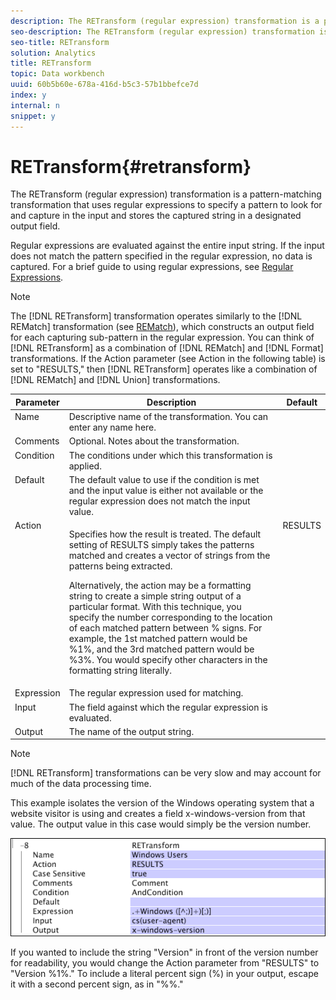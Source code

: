 ```yaml
---
description: The RETransform (regular expression) transformation is a pattern-matching transformation that uses regular expressions to specify a pattern to look for and capture in the input and stores the captured string in a designated output field.
seo-description: The RETransform (regular expression) transformation is a pattern-matching transformation that uses regular expressions to specify a pattern to look for and capture in the input and stores the captured string in a designated output field.
seo-title: RETransform
solution: Analytics
title: RETransform
topic: Data workbench
uuid: 60b5b60e-678a-416d-b5c3-57b1bbefce7d
index: y
internal: n
snippet: y
---
```


# RETransform{#retransform}

The RETransform (regular expression) transformation is a pattern-matching transformation that uses regular expressions to specify a pattern to look for and capture in the input and stores the captured string in a designated output field.

Regular expressions are evaluated against the entire input string. If the input does not match the pattern specified in the regular expression, no data is captured. For a brief guide to using regular expressions, see [Regular Expressions](../../../../../home/c-dataset-const-proc/c-reg-exp.md#concept-070077baa419475094ef0469e92c5b9c).

>[!NOTE]
>
>The [!DNL RETransform] transformation operates similarly to the [!DNL REMatch] transformation (see [REMatch](../../../../../home/c-dataset-const-proc/c-data-trans/c-transf-types/c-standard-transf/c-rematch.md#concept-7f0b1caad1df46aabef4448f88261a8e)), which constructs an output field for each capturing sub-pattern in the regular expression. You can think of [!DNL RETransform] as a combination of [!DNL REMatch] and [!DNL Format] transformations. If the Action parameter (see Action in the following table) is set to "RESULTS," then [!DNL RETransform] operates like a combination of [!DNL REMatch] and [!DNL Union] transformations.

<table id="table_51B7342E6A5E4E31913BD0F6A6ACC424"> 
 <thead> 
  <tr valign="top"> 
   <th colname="col1" class="entry"> Parameter </th> 
   <th colname="col2" class="entry"> Description </th> 
   <th colname="col3" class="entry"> Default </th> 
  </tr> 
 </thead>
 <tbody> 
  <tr valign="top"> 
   <td colname="col1"> Name </td> 
   <td colname="col2"> Descriptive name of the transformation. You can enter any name here. </td> 
   <td colname="col3"></td> 
  </tr> 
  <tr valign="top"> 
   <td colname="col1"> Comments </td> 
   <td colname="col2"> Optional. Notes about the transformation. </td> 
   <td colname="col3"></td> 
  </tr> 
  <tr valign="top"> 
   <td colname="col1"> Condition </td> 
   <td colname="col2"> The conditions under which this transformation is applied. </td> 
   <td colname="col3"></td> 
  </tr> 
  <tr valign="top"> 
   <td colname="col1"> Default </td> 
   <td colname="col2"> The default value to use if the condition is met and the input value is either not available or the regular expression does not match the input value. </td> 
   <td colname="col3"></td> 
  </tr> 
  <tr valign="top"> 
   <td colname="col1"> Action </td> 
   <td colname="col2"> <p>Specifies how the result is treated. The default setting of RESULTS simply takes the patterns matched and creates a vector of strings from the patterns being extracted. </p> <p> Alternatively, the action may be a formatting string to create a simple string output of a particular format. With this technique, you specify the number corresponding to the location of each matched pattern between % signs. For example, the 1st matched pattern would be %1%, and the 3rd matched pattern would be %3%. You would specify other characters in the formatting string literally. </p> </td> 
   <td colname="col3"> RESULTS </td> 
  </tr> 
  <tr valign="top"> 
   <td colname="col1"> Expression </td> 
   <td colname="col2"> The regular expression used for matching. </td> 
   <td colname="col3"></td> 
  </tr> 
  <tr valign="top"> 
   <td colname="col1"> Input </td> 
   <td colname="col2"> The field against which the regular expression is evaluated. </td> 
   <td colname="col3"></td> 
  </tr> 
  <tr valign="top"> 
   <td colname="col1"> Output </td> 
   <td colname="col2"> The name of the output string. </td> 
   <td colname="col3"></td> 
  </tr> 
 </tbody> 
</table>

>[!NOTE]
>
>[!DNL RETransform] transformations can be very slow and may account for much of the data processing time.

This example isolates the version of the Windows operating system that a website visitor is using and creates a field x-windows-version from that value. The output value in this case would simply be the version number.

![](assets/cfg_TransformationType_RegularExpression.png)

If you wanted to include the string "Version" in front of the version number for readability, you would change the Action parameter from "RESULTS" to "Version %1%." To include a literal percent sign (%) in your output, escape it with a second percent sign, as in "%%." 
